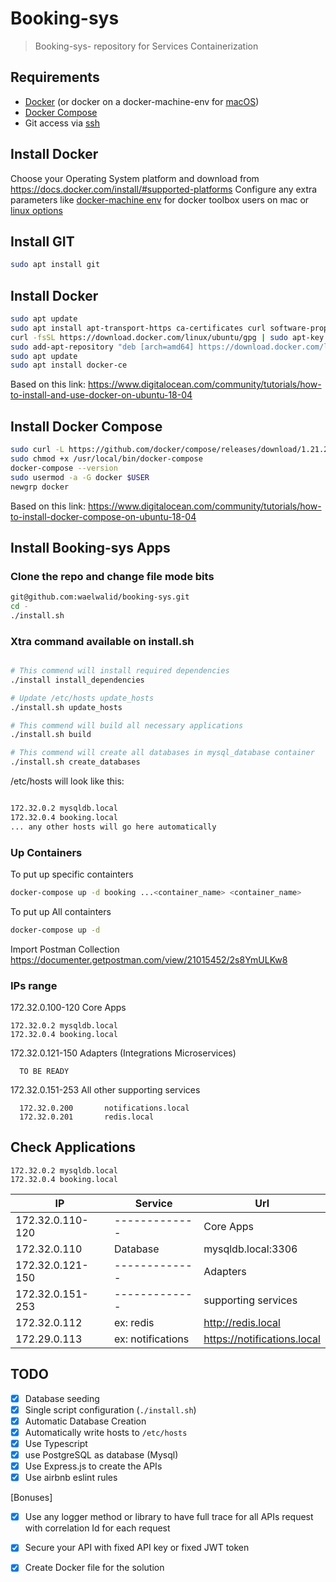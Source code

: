 # Booking-sys
> Booking-sys- repository for Services Containerization

## Requirements
* [Docker](https://docs.docker.com/install/overview/) (or docker on a docker-machine-env for [macOS](https://docs.docker.com/machine/))
* [Docker Compose](https://docs.docker.com/compose/install/)
* Git access via [ssh](https://help.github.com/en/articles/connecting-to-github-with-ssh)

## Install Docker
Choose your Operating System platform and download from https://docs.docker.com/install/#supported-platforms
Configure any extra parameters like [docker-machine env](https://docs.docker.com/docker-for-mac/docker-toolbox/#setting-up-to-run-docker-desktop-for-mac) for docker toolbox users on mac or [linux options](https://docs.docker.com/install/linux/linux-postinstall/)

## Install GIT
```bash
sudo apt install git
```

## Install Docker
```bash
sudo apt update
sudo apt install apt-transport-https ca-certificates curl software-properties-common
curl -fsSL https://download.docker.com/linux/ubuntu/gpg | sudo apt-key add -
sudo add-apt-repository "deb [arch=amd64] https://download.docker.com/linux/ubuntu bionic stable"
sudo apt update
sudo apt install docker-ce
```
Based on this link: https://www.digitalocean.com/community/tutorials/how-to-install-and-use-docker-on-ubuntu-18-04


## Install Docker Compose
```bash
sudo curl -L https://github.com/docker/compose/releases/download/1.21.2/docker-compose-`uname -s`-`uname -m` -o /usr/local/bin/docker-compose
sudo chmod +x /usr/local/bin/docker-compose
docker-compose --version
sudo usermod -a -G docker $USER
newgrp docker
```

Based on this link: https://www.digitalocean.com/community/tutorials/how-to-install-docker-compose-on-ubuntu-18-04


## Install Booking-sys Apps
### Clone the repo and change file mode bits

```bash
git@github.com:waelwalid/booking-sys.git
cd -
./install.sh
```

### Xtra command available on install.sh
```bash

# This commend will install required dependencies
./install install_dependencies

# Update /etc/hosts update_hosts
./install.sh update_hosts

# This commend will build all necessary applications
./install.sh build

# This commend will create all databases in mysql_database container
./install.sh create_databases


```

/etc/hosts will look like this:

```bash

172.32.0.2 mysqldb.local
172.32.0.4 booking.local
... any other hosts will go here automatically

```

### Up Containers

To put up specific containters
```bash
docker-compose up -d booking ...<container_name> <container_name> 
```

To put up All containters
```bash
docker-compose up -d
```

Import Postman Collection
https://documenter.getpostman.com/view/21015452/2s8YmULKw8

### IPs range

172.32.0.100-120 Core Apps

	172.32.0.2 mysqldb.local
	172.32.0.4 booking.local


172.32.0.121-150 Adapters (Integrations Microservices)

      TO BE READY 


172.32.0.151-253 All other supporting services

      172.32.0.200       notifications.local
      172.32.0.201       redis.local


## Check Applications
    172.32.0.2 mysqldb.local
	172.32.0.4 booking.local
| IP | Service | Url |
| ------------- | ------------- | -------------       |
| 172.32.0.110-120 | ------------- | Core Apps          |
|  172.32.0.110 | Database |  mysqldb.local:3306           |
| 172.32.0.121-150 | ------------- | Adapters               |
| 172.32.0.151-253  | ------------- | supporting services                |
|  172.32.0.112 | ex: redis | <http://redis.local>          |
|  172.29.0.113 | ex: notifications | <https://notifications.local>              |




## TODO
- [x] Database seeding
- [x] Single script configuration (```./install.sh```)
- [x] Automatic Database Creation
- [x] Automatically write hosts to `/etc/hosts`
- [x] Use Typescript
- [x] use PostgreSQL as database (Mysql)
- [x] Use Express.js to create the APIs 
- [x] Use airbnb eslint rules

[Bonuses]
- [x] Use any logger method or library to have full trace for all APIs request with correlation Id for each request 
- [x] Secure your API with fixed API key or fixed JWT token 
- [x] Create Docker file for the solution

